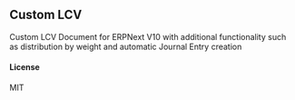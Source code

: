 ## Custom LCV

Custom LCV Document for ERPNext V10 with additional functionality such as distribution by weight and automatic Journal Entry creation

#### License

MIT